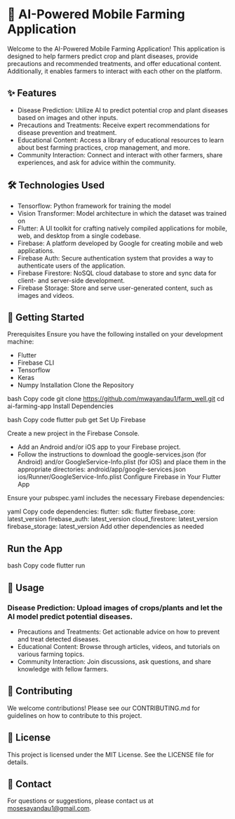 # 🌾 AI-Powered Mobile Farming Application
Welcome to the AI-Powered Mobile Farming Application! This application is designed to help farmers predict crop and plant diseases, provide precautions and recommended treatments, and offer educational content. Additionally, it enables farmers to interact with each other on the platform.

## ✨ Features
- Disease Prediction: Utilize AI to predict potential crop and plant diseases based on images and other inputs.
- Precautions and Treatments: Receive expert recommendations for disease prevention and treatment.
- Educational Content: Access a library of educational resources to learn about best farming practices, crop management, and more.
- Community Interaction: Connect and interact with other farmers, share experiences, and ask for advice within the community.
## 🛠️ Technologies Used
- Tensorflow: Python framework for training the model
- Vision Transformer: Model architecture in which the dataset was trained on
- Flutter: A UI toolkit for crafting natively compiled applications for mobile, web, and desktop from a single codebase.
- Firebase: A platform developed by Google for creating mobile and web applications.
- Firebase Auth: Secure authentication system that provides a way to authenticate users of the application.
- Firebase Firestore: NoSQL cloud database to store and sync data for client- and server-side development.
- Firebase Storage: Store and serve user-generated content, such as images and videos.
## 🚀 Getting Started
Prerequisites
Ensure you have the following installed on your development machine:

- Flutter
- Firebase CLI
- Tensorflow
- Keras
- Numpy
Installation
Clone the Repository

bash
Copy code
git clone https://github.com/mwayandau1/farm_well.git
cd ai-farming-app
Install Dependencies

bash
Copy code
flutter pub get
Set Up Firebase

Create a new project in the Firebase Console.
- Add an Android and/or iOS app to your Firebase project.
- Follow the instructions to download the google-services.json (for Android) and/or GoogleService-Info.plist (for iOS) and place them in the appropriate directories:
android/app/google-services.json
ios/Runner/GoogleService-Info.plist
Configure Firebase in Your Flutter App

Ensure your pubspec.yaml includes the necessary Firebase dependencies:

yaml
Copy code
dependencies:
  flutter:
    sdk: flutter
  firebase_core: latest_version
  firebase_auth: latest_version
  cloud_firestore: latest_version
  firebase_storage: latest_version
  Add other dependencies as needed
## Run the App

bash
Copy code
flutter run
## 📱 Usage
### Disease Prediction: Upload images of crops/plants and let the AI model predict potential diseases.
- Precautions and Treatments: Get actionable advice on how to prevent and treat detected diseases.
- Educational Content: Browse through articles, videos, and tutorials on various farming topics.
- Community Interaction: Join discussions, ask questions, and share knowledge with fellow farmers.
## 🤝 Contributing
We welcome contributions! Please see our CONTRIBUTING.md for guidelines on how to contribute to this project.

## 📄 License
This project is licensed under the MIT License. See the LICENSE file for details.

## 📧 Contact
For questions or suggestions, please contact us at mosesayandau1@gmail.com.

